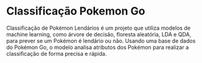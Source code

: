 # Classificação Pokemon Go
Classificação de Pokémon Lendários é um projeto que utiliza modelos de machine learning, como árvore de decisão, floresta aleatória, LDA e QDA, para prever se um Pokémon é lendário ou não. Usando uma base de dados do Pokémon Go, o modelo analisa atributos dos Pokémon para realizar a classificação de forma precisa e rápida.
